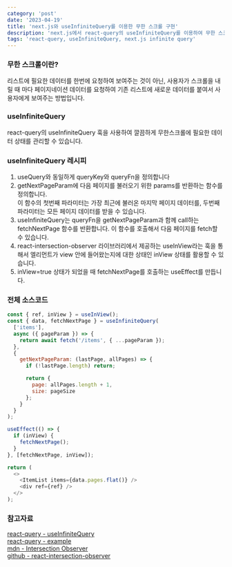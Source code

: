 ```yaml
---
category: 'post'
date: '2023-04-19'
title: 'next.js와 useInfiniteQuery를 이용한 무한 스크롤 구현'
description: 'next.js에서 react-query의 useInfiniteQuery를 이용하여 무한 스크롤 만들기'
tags: 'react-query, useInfiniteQuery, next.js infinite query'
---
```


### 무한 스크롤이란?

리스트에 필요한 데이터를 한번에 요청하여 보여주는 것이 아닌, 사용자가 스크롤을 내릴 때 마다 페이지네이션 데이터를 요청하여 기존 리스트에 새로운 데이터를 붙여서 사용자에게 보여주는 방법입니다.<br>

### useInfiniteQuery

react-query의 useInfiniteQuery 훅을 사용하여 깔끔하게 무한스크롤에 필요한 데이터 상태를 관리할 수 있습니다.

### useInfiniteQuery 레시피

1. useQuery와 동일하게 queryKey와 queryFn을 정의합니다<br>
2. getNextPageParam에 다음 페이지를 불러오기 위한 params를 반환하는 함수를 정의합니다.<br>이 함수의 첫번째 파라미터는 가장 최근에 불러온 마지막 페이지 데이터를, 두번째 파라미터는 모든 페이지 데이터를 받을 수 있습니다.
3. useInfiniteQuery는 queryFn을 getNextPageParam과 함께 call하는 fetchNextPage 함수를 반환합니다. 이 함수를 호출해서 다음 페이지를 fetch할 수 있습니다.
4. react-intersection-observer 라이브러리에서 제공하는 useInView라는 훅을 통해서 엘리먼트가 view 안에 들어왔는지에 대한 상태인 inView 상태를 활용할 수 있습니다.
5. inView=true 상태가 되었을 때 fetchNextPage를 호출하는 useEffect를 만듭니다.

### 전체 소스코드

```javascript
const { ref, inView } = useInView();
const { data, fetchNextPage } = useInfiniteQuery(
  ['items'],
  async ({ pageParam }) => {
    return await fetch('/items', { ...pageParam });
  },
  {
    getNextPageParam: (lastPage, allPages) => {
      if (!lastPage.length) return;

      return {
        page: allPages.length + 1,
        size: pageSize
      };
    }
  }
);

useEffect(() => {
  if (inView) {
    fetchNextPage();
  }
}, [fetchNextPage, inView]);

return (
  <>
    <ItemList items={data.pages.flat()} />
    <div ref={ref} />
  </>
);
```

### 참고자료

[react-query - useInfiniteQuery](https://tanstack.com/query/v4/docs/react/reference/useInfiniteQuery)<br>
[react-query - example](https://tanstack.com/query/v4/docs/react/guides/infinite-queries#example)<br>
[mdn - Intersection Observer](https://developer.mozilla.org/en-US/docs/Web/API/Intersection_Observer_API)<br>
[github - react-intersection-observer](https://github.com/thebuilder/react-intersection-observer#readme)<br>
